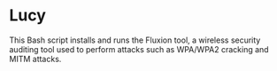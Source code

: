 # Lucy
This Bash script installs and runs the Fluxion tool, a wireless security auditing tool used to perform attacks such as WPA/WPA2 cracking and MITM attacks.
